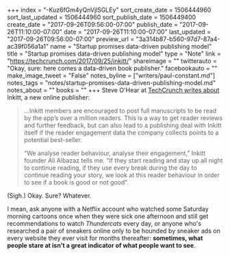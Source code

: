 +++
index = "-Kuz6fGm4yQnVjlSGLEy"
sort_create_date = 1506444960
sort_last_updated = 1506444960
sort_publish_date = 1506449400
create_date = "2017-09-26T09:56:00-07:00"
publish_date = "2017-09-26T11:10:00-07:00"
date = "2017-09-26T11:10:00-07:00"
last_updated = "2017-09-26T09:56:00-07:00"
preview_url = "3a314b87-b560-97d7-87a4-ac39f056a1a1"
name = "Startup promises data-driven publishing model"
title = "Startup promises data-driven publishing model"
type = "Note"
link = "https://techcrunch.com/2017/09/25/inkitt/"
shareimage = ""
twitterauto = "Okay, sure: here comes a data-driven book publisher."
facebookauto = ""
make_image_tweet = "False"
notes_byline = ["writers/paul-constant.md"]
notes_tags = "notes/startup-promises-data-driven-publishing-model.md"
notes_about = ""
books = ""
+++
Steve O'Hear at [TechCrunch writes about](https://techcrunch.com/2017/09/25/inkitt/) Inkitt, a new online publisher:

<blockquote><p>...Inkitt members are encouraged to post full manuscripts to be read by the app’s over a million readers. This is a way to get reader reviews and further feedback, but can also lead to a publishing deal with Inkitt itself if the reader engagement data the company collects points to a potential best-seller.</p>

<p>“We analyse reader behaviour, analyse their engagement,” Inkitt founder Ali Albazaz tells me. “If they start reading and stay up all night to continue reading, if they use every break during the day to continue reading your story, we look at this reader behaviour in order to see if a book is good or not good”.</p></blockquote>

(Sigh.) Okay. Sure? Whatever.

I mean, ask anyone with a Netflix account who watched some Saturday morning cartoons once when they were sick one afternoon and still get recommendations to watch *Thundercats* every day, or anyone who's researched a pair of sneakers online only to be hounded by sneaker ads on every website they ever visit for months thereafter: **sometimes, what people stare at isn't a great indicator of what people want to see**.
